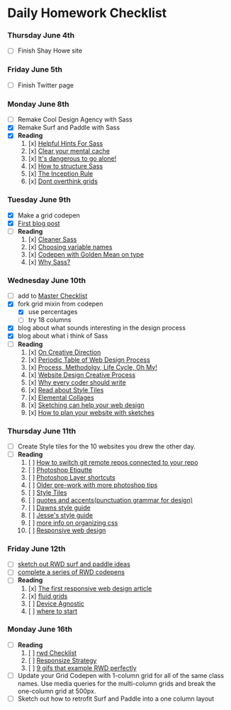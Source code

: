 # Daily Homework Checklist

### Thursday June 4th
- [ ] Finish Shay Howe site

### Friday June 5th
- [ ] Finish Twitter page

### Monday June 8th
- [ ] Remake Cool Design Agency with Sass  
- [x] Remake Surf and Paddle with Sass  
- [x] **Reading**  
	1. [x] [Helpful Hints For Sass](http://iamsteve.me/blog/entry/sass_hints_tips)  
	2. [x] [Clear your mental cache](http://robots.thoughtbot.com/clear-your-mental-cache)  
	3. [x] [It's dangerous to go alone!](https://www.youtube.com/watch?v=1i8ylq4j_EY)  
	4. [x] [How to structure Sass](http://thesassway.com/beginner/how-to-structure-a-sass-project)  
	5. [x] [The Inception Rule](http://thesassway.com/beginner/the-inception-rule)  
	6. [x] [Dont overthink grids](http://css-tricks.com/dont-overthink-it-grids/)  


### Tuesday June 9th
- [x] Make a grid codepen
- [x] [First blog post](http://tiy-atx-ui-may2015.github.io/assignments/12.html)
- [ ] **Reading**
	1. [x] [Cleaner Sass](http://thesassway.com/intermediate/leveraging-sass-mixins-for-cleaner-code)
	2. [x] [Choosing variable names](http://thesassway.com/beginner/variable-naming)
	3. [x] [Codepen with Golden Mean on type](http://codepen.io/samkap/pen/azbxaK)
	4. [x] [Why Sass?](http://alistapart.com/article/why-sass)

### Wednesday June 10th
- [ ] add to [Master Checklist](http://tiy-atx-ui-may2015.github.io/week3/13.html)
- [x] fork grid mixin from codepen
	- [x] use percentages
	- [ ] try 18 columns
- [x] blog about what sounds interesting in the design process
- [x] blog about what i think of Sass
- [ ] **Reading**
	1. [x] [On Creative Direction](http://danielmall.com/articles/on-creative-direction/)
	2. [x] [Periodic Table of Web Design Process](http://www.webdesignerdepot.com/2014/09/the-periodic-table-of-web-design/)
	3. [x] [Process, Methodolgy, Life Cycle, Oh My!](http://alistapart.com/article/Process)
	4. [x] [Website Design Creative Process](http://justcreative.com/2014/06/03/website-design-creative-process-workflow/)
	5. [x] [Why every coder should write](https://medium.com/@SchnettHappens/why-every-coder-should-start-writing-fe05e831d1cf)
	6. [x] [Read about Style Tiles](http://styletil.es/)
	7. [x] [Elemental Collages](http://danielmall.com/articles/rif-element-collages/)
	8. [x] [Sketching can help your web design](http://webdesign.tutsplus.com/articles/sketching-how-a-simple-pen-and-paper-can-transform-your-web-designs--webdesign-3073)
	9. [x] [How to plan your website with sketches](http://tympanus.net/codrops/2013/01/29/planning-your-web-design-with-sketches/)

### Thursday June 11th
- [ ] Create Style tiles for the 10 websites you drew the other day.
- [ ] **Reading**
	1. [ ] [How to switch git remote repos connected to your repo](https://help.github.com/articles/changing-a-remote-s-url/)
	2. [ ] [Photoshop Etiqutte](http://photoshopetiquette.com/)
	3. [ ] [Photoshop Layer shortcuts](http://www.photoshopessentials.com/basics/layer-shortcuts/)
	4. [ ] [Older pre-work with more photoshop tips](http://tiy-austin-wd-jan2015.github.io/PreWorkPlus/)
	5. [ ] [Style Tiles](http://www.styletil.es/)
	6. [ ] [quotes and accents(punctuation grammar for design)](http://quotesandaccents.com/)
	7. [ ] [Dawns style guide](http://www.dawndelatte.com/fqf_styleguide)
	8. [ ] [Jesse's style guide](http://jessecrow.com/nps_styleguide)
	9. [ ] [more info on organizing css](https://mattstauffer.co/blog/organizing-css-oocss-smacss-and-bem)
	10. [ ] [Responsive web design](http://www.smashingmagazine.com/2011/01/12/guidelines-for-responsive-web-design/)

### Friday June 12th

- [ ] [sketch out RWD surf and paddle ideas](http://tiy-atx-ui-may2015.github.io/assignments/15.html)
- [ ] [complete a series of RWD codepens](http://tiy-atx-ui-may2015.github.io/assignments/15b.html)
- [ ] **Reading**
	1. [x] [The first responsive web design article](http://alistapart.com/article/responsive-web-design)
	2. [x] [fluid grids](http://alistapart.com/article/fluidgrids)
	3. [ ] [Device Agnostic](http://trentwalton.com/2014/03/10/device-agnostic)
	4. [ ] [where to start](http://trentwalton.com/2013/02/07/where-to-start/)

### Monday June 16th
- [ ] **Reading**
	1. [ ] [rwd Checklist](http://rwdchecklist.com/)
	2. [ ] [Responsize Strategy](http://bradfrost.com/blog/post/responsive-strategy/)
	3. [ ] [9 gifs that example RWD perfectly](http://www.fastcodesign.com/3038367/9-gifs-that-explain-responsive-design-brilliantly)
- [ ] Update your Grid Codepen with 1-column grid for all of the 		same class names. Use media queries for the multi-column 		grids and break the one-column grid at 500px.
- [ ] Sketch out how to retrofit Surf and Paddle into a one 		   column layout